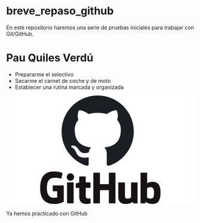 # breve_repaso_github
En este repositorio haremos una serie de pruebas iniciales para trabajar con Git/GitHub.

# Pau Quiles Verdú

- Prepararme el selectivo
- Sacarme el carnet de coche y de moto
- Establecer una rutina marcada y organizada

![Image info](GitHub-Pau.jpg)

Ya hemos practicado con GitHub